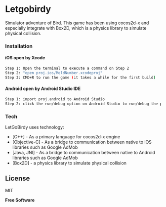 # Letgobirdy
Simulator adventure of Bird. This game has been using  cocos2d-x and especially integrate with  Box2D, which is a physics library to simulate physical collision.

### Installation
#### iOS open by Xcode
```sh
Step 1: Open the terminal to execute a command on Step 2
Step 2: "open proj.ios/MeldNumber.xcodeproj"
Step 3: CMD+R to run the game (it takes a while for the first build)
```
#### Android open by Android Studio IDE
```sh
Step 1: import proj.android to Android Studio
Step 2: click the run/debug option on Android Studio to run/debug the project
```

### Tech
LetGoBirdy uses technology:

* [C++] - As a primary language for cocos2d-x engine
* [Objective-C] - As a bridge to communication between native to iOS libraries such as Google AdMob
* [Java, JNI] - As a bridge to communication between native to Android libraries such as Google AdMob
* [Box2D] - a physics library to simulate physical collision

License
----
MIT

**Free Software**

